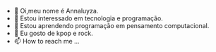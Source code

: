 - 👋 Oi,meu nome é Annaluyza.
- 👀 Estou interessado em tecnologia e programação.
- 🌱 Estou aprendendo programação em pensamento computacional.
- 💞️ Eu gosto de kpop e rock.
- 📫 How to reach me ...

<!---
Annaluyza2007/Annaluyza2007 is a ✨ special ✨ repository because its `README.md` (this file) appears on your GitHub profile.
You can click the Preview link to take a look at your changes.
--->
